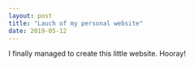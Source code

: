 ```yaml
---
layout: post
title: "Lauch of my personal website"
date: 2019-05-12
---
```


I finally managed to create this little website. Hooray!
